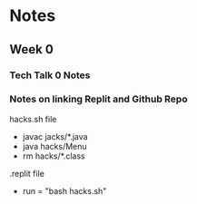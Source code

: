 # Notes

## Week 0
### Tech Talk 0 Notes

### Notes on linking Replit and Github Repo
hacks.sh file
- javac jacks/*.java
- java hacks/Menu
- rm hacks/*.class


.replit file
- run = "bash hacks.sh"
